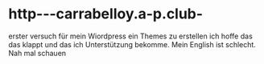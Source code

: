 http---carrabelloy.a-p.club-
============================

erster versuch für mein Wiordpress ein Themes zu erstellen ich hoffe das das klappt und das ich Unterstützung bekomme. Mein English ist schlecht. Nah mal schauen 
